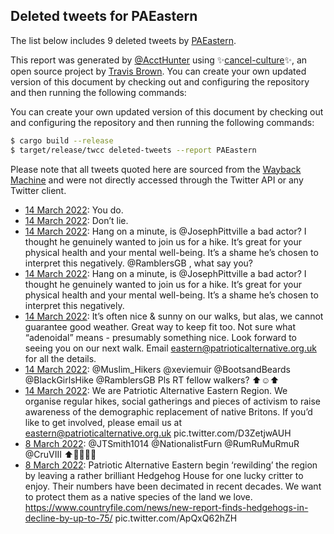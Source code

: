## Deleted tweets for PAEastern

The list below includes 9 deleted tweets by
[PAEastern](https://twitter.com/PAEastern).

This report was generated by [@AcctHunter](https://twitter.com/accthunter) using ✨[cancel-culture](https://github.com/travisbrown/cancel-culture)✨,
an open source project by [Travis Brown](https://twitter.com/travisbrown). You can create your own
updated version of this document by checking out and configuring the repository and then running
the following commands:

You can create your own updated version of this document by checking out and configuring the
repository and then running the following commands:

```bash
$ cargo build --release
$ target/release/twcc deleted-tweets --report PAEastern
```

Please note that all tweets quoted here are sourced from the
[Wayback Machine](https://web.archive.org) and were not directly accessed through the Twitter API or
any Twitter client.



* [14 March 2022](https://web.archive.org/web/20220314195447/https://twitter.com/PAEastern/status/1503459585113346050): You do.
* [14 March 2022](https://web.archive.org/web/20220314183950/https://twitter.com/PAEastern/status/1503426845441732617): Don’t lie.
* [14 March 2022](https://web.archive.org/web/20220314183950/https://twitter.com/PAEastern/status/1503426845441732617): Hang on a minute, is   @JosephPittville  a bad actor? I thought he genuinely wanted to join us for a hike. It’s great for your physical health and your mental well-being. It’s a shame he’s chosen to interpret this negatively.   @RamblersGB , what say you?
* [14 March 2022](https://web.archive.org/web/20220314160702/https://twitter.com/PAEastern/status/1503401538747785220): Hang on a minute, is  @JosephPittville  a bad actor? I thought he genuinely wanted to join us for a hike. It’s great for your physical health and your mental well-being. It’s a shame he’s chosen to interpret this negatively.
* [14 March 2022](https://web.archive.org/web/20220314133225/https://twitter.com/PAEastern/status/1503363339447021575): It’s often nice & sunny on our walks, but alas, we cannot guarantee good weather. Great way to keep fit too.  Not sure what “adenoidal” means - presumably something nice.  Look forward to seeing you on our next walk. Email eastern@patrioticalternative.org.uk for all the details.
* [14 March 2022](https://web.archive.org/web/20220314094318/https://twitter.com/PAEastern/status/1503305555112251394): @Muslim_Hikers   @xeviemuir   @BootsandBeards   @BlackGirlsHike   @RamblersGB   Pls RT fellow walkers? ⬆️☺️⬆️
* [14 March 2022](https://web.archive.org/web/20220314094202/https://twitter.com/PAEastern/status/1503305391454756867): We are Patriotic Alternative Eastern Region. We organise regular hikes, social gatherings and pieces of activism to raise awareness of the demographic replacement of native Britons.  If you’d like to get involved, please email us at eastern@patrioticalternative.org.uk pic.twitter.com/D3ZetjwAUH
* [ 8 March 2022](https://web.archive.org/web/20220308113852/https://twitter.com/PAEastern/status/1501159861098369027): @JTSmith1014   @NationalistFurn   @RumRuMuRmuR   @CruVIII  ⬆️👍🏻👌🏻
* [ 8 March 2022](https://web.archive.org/web/20220308113852/https://twitter.com/PAEastern/status/1501159861098369027): Patriotic Alternative Eastern begin ‘rewilding’ the region by leaving a rather brilliant Hedgehog House for one lucky critter to enjoy.  Their numbers have been decimated in recent decades. We want to protect them as a native species of the land we love.   https://www.countryfile.com/news/new-report-finds-hedgehogs-in-decline-by-up-to-75/  pic.twitter.com/ApQxQ62hZH

